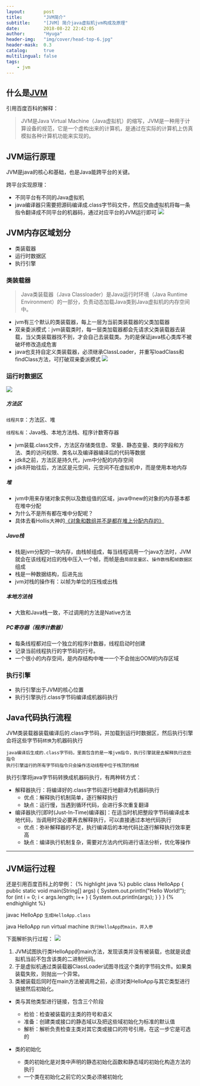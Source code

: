 ```yaml
---
layout:       post
title:        "JVM简介"
subtitle:     "[JVM] 简介java虚拟机jvm构成及原理"
date:         2018-08-22 22:42:05
author:       "Hyuga"
header-img:   "img/cover/head-top-6.jpg"
header-mask:  0.3
catalog:      true
multilingual: false
tags:
    - jvm
---
```


## 什么是[JVM][1]
引用百度百科的解释：
> JVM是Java Virtual Machine（Java虚拟机）的缩写，JVM是一种用于计算设备的规范，它是一个虚构出来的计算机，是通过在实际的计算机上仿真模拟各种计算机功能来实现的。

## JVM运行原理
JVM是java的核心和基础，也是Java能跨平台的关键。

跨平台实现原理：
* 不同平台有不同的Java虚拟机
* java编译器只需要把源码编译成.class字节码文件，然后交由虚拟机将每一条指令翻译成不同平台的机器码，通过对应平台的JVM运行即可
![](/img/2018/2018-08/jvm执行原理.jpg)

## JVM内存区域划分
* 类装载器
* 运行时数据区
* 执行引擎

### 类装载器

> Java类装载器（Java Classloader）是Java运行时环境（Java Runtime Environment）的一部分，负责动态加载Java类到Java虚拟机的内存空间中。

* jvm有三个默认的类装载器，每上一层为当前类装载器的父类加载器
* 双亲委派模式：jvm装载类时，每一层类加载器都会先请求父类装载器去装载，当父类装载器找不到，才会自己去装载类。为的是保证java核心类库不被破坏修改造成危害
* java也支持自定义类装载器，必须继承ClassLoader，并重写loadClass和findClass方法，可打破双亲委派模式
![](/img/2018/2018-08/类加载器.png)

### 运行时数据区
![](/img/2018/2018-08/jvm运行时数据区.png)

##### 方法区
`线程共享`：方法区、堆

`线程私有`：Java栈、本地方法栈、程序计数寄存器

* jvm装载.class文件，方法区存储类信息、常量、静态变量、类的字段和方法、类的访问权限、类名以及编译器编译后的代码等数据
* jdk8之前，方法区是持久代，jvm中分配的内存空间
* jdk8开始往后，方法区是元空间，元空间不在虚拟机中，而是使用本地内存

#####  堆
* jvm中用来存储对象实例以及数组值的区域，java中new的对象的内存基本都在堆中分配
* 为什么不是所有都在堆中分配呢？
* 具体去看Hollis大神的[《对象和数组并不是都在堆上分配内存的》][2]

#####  Java栈
* 栈是jvm分配的一块内存，由栈帧组成，每当线程调用一个java方法时，JVM就会在该线程对应的栈中压入一个帧，而帧是由`局部变量区`、`操作数栈`和`帧数据区`组成
* 栈是一种数据结构，后进先出
* jvm对栈的操作有：以帧为单位的压栈或出栈

#####  本地方法栈
* 大致和Java栈一致，不过调用的方法是Native方法

#####  PC寄存器（程序计数器）
* 每条线程都对应一个独立的程序计数器，线程启动时创建
* 记录当前线程执行的字节码的行号。
* 一个很小的内存空间，是内存结构中唯一一个不会抛出OOM的内存区域

### 执行引擎
* 执行引擎出于JVM的核心位置
* 执行引擎执行.class字节码编译成机器码执行

## Java代码执行流程
JVM类装载器装载编译后的.class字节码，并加载到运行时数据区，然后执行引擎会将这些字节码`转换`为机器码执行

    java编译后生成的.class字节码，里面包含的是一堆jvm指令，执行引擎就是去解释执行这些指令
    执行引擎运行的所有字节码指令只会操作活动线程中位于栈顶的栈帧

执行引擎将java字节码转换成机器码执行，有两种转方式：
* 解释器执行：将编译好的.class字节码逐行地翻译为机器码执行
    * 优点：解释执行机制简单，逐行解释执行
    * 缺点：运行慢，当遇到循环代码，会进行多次重复翻译
* 编译器执行[即时(Just-In-Time)编译器]：在适当时机把整段字节码编译成本地代码，当调用时没必要再去解释执行，可以直接通过本地代码执行
    * 优点：弥补解释器的不足，执行编译后的本地代码比逐行解释执行效率更高
    * 缺点：编译执行机制复杂，需要对方法内代码进行语法分析，优化等操作

---
## JVM运行过程
还是引用百度百科上的举例：
{% highlight java %}
public class HelloApp {
    public static void main(String[] args) {
        System.out.println("Hello World!");
        for (int i = 0; i < args.length; i++ ) {
            System.out.println(args);
        }
    }
}
{% endhighlight %}

javac HelloApp  `生成HelloApp.class`

java HelloApp run virtual machine   `执行HelloApp的main，并入参`

下面解析执行过程：
![](/img/2018/2018-08/jvm-1.jpg)
1. JVM试图执行类HelloApp的main方法，发现该类并没有被装载，也就是说虚拟机当前不包含该类的二进制代码。
2. 于是虚拟机通过类装载器ClassLoader试图寻找这个类的字节码文件。如果类装载失败，则抛出一个异常。
3. 类被装载后同时在main方法被调用之前，必须对类HelloApp与其它类型进行链接然后初始化。

* 类与其他类型进行链接，包含三个阶段
    * 检验：检查被装载的主类的符号和语义
    * 准备：创建类或接口的静态域以及把这些域初始化为标准的默认值
    * 解析：解析负责检查主类对其它类或接口的符号引用，在这一步它是可选的

* 类的初始化
    * 类的初始化是对类中声明的静态初始化函数和静态域的初始化构造方法的执行
    * 一个类在初始化之前它的父类必须被初始化


[1]:https://baike.baidu.com/item/JVM/2902369?fr=aladdin
[2]:http://www.hollischuang.com/archives/2398

